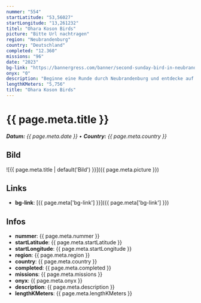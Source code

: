 ```yaml
---
nummer: "554"
startLatitude: "53,56027"
startLongitude: "13,261232"
titel: "Ohara Koson Birds"
picture: "Bitte Url nachtragen"
region: "Neubrandenburg"
country: "Deutschland"
completed: "12.360"
missions: "96"
date: "2023"
bg-link: "https://bannergress.com/banner/second-sunday-bird-in-neubrandenburg-fff5"
onyx: "0"
description: "Beginne eine Runde durch Neubrandenburg und entdecke auf deiner Runde Sehenswürdigkeiten und Denkmäler der Stadt Neubrandenburg. Starte am Bahnhof deine Runde"
lengthKMeters: "5,756"
title: "Ohara Koson Birds"
---
```


# {{ page.meta.title }}
_**Datum:** {{ page.meta.date }} • **Country:** {{ page.meta.country }}_

## Bild
![{{ page.meta.title | default('Bild') }}]({{ page.meta.picture }})

## Links
- **bg-link**: [{{ page.meta['bg-link'] }}]({{ page.meta['bg-link'] }})

## Infos
- **nummer**: {{ page.meta.nummer }}
- **startLatitude**: {{ page.meta.startLatitude }}
- **startLongitude**: {{ page.meta.startLongitude }}
- **region**: {{ page.meta.region }}
- **country**: {{ page.meta.country }}
- **completed**: {{ page.meta.completed }}
- **missions**: {{ page.meta.missions }}
- **onyx**: {{ page.meta.onyx }}
- **description**: {{ page.meta.description }}
- **lengthKMeters**: {{ page.meta.lengthKMeters }}

